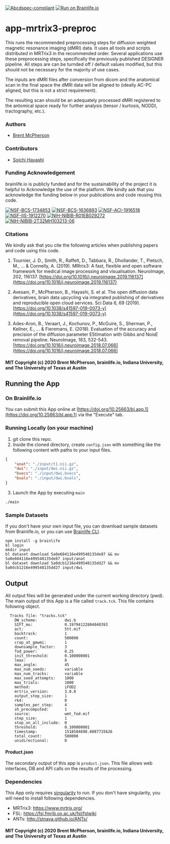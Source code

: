 [![Abcdspec-compliant](https://img.shields.io/badge/ABCD_Spec-v1.1-green.svg)](https://github.com/brain-life/abcd-spec)
[![Run on Brainlife.io](https://img.shields.io/badge/Brainlife-bl.app.68-blue.svg)](https://doi.org/10.25663/brainlife.app.68)

# app-mrtrix3-preproc
This runs the recommended preprocessing steps for diffusion weighted magnetic resonance imaging (dMRI) data. It uses all tools and scripts distributed in MRTrix3 in the recommended order. Several applications use these preprocessing steps, specifically the previously published DESIGNER pipeline. All steps are can be turnded off / default values modified, but this should not be necessary for the majority of use cases.

The inputs are dMRI files after conversion from dicom and the anatomical scan in the final space the dMRI data will be aligned to (ideally AC-PC aligned, but this is not a strict requirement).

The resulting scan should be an adequately processed dMRI registered to the antomical space ready for further analysis (tensor / kurtosis, NODDI, tractography, etc.).

### Authors
- [Brent McPherson](bcmcpher@iu.edu)

### Contributors
- [Soichi Hayashi](hayashis@iu.edu)

### Funding Acknowledgement
brainlife.io is publicly funded and for the sustainability of the project it is helpful to Acknowledge the use of the platform. We kindly ask that you acknowledge the funding below in your publications and code reusing this code.

[![NSF-BCS-1734853](https://img.shields.io/badge/NSF_BCS-1734853-blue.svg)](https://nsf.gov/awardsearch/showAward?AWD_ID=1734853)
[![NSF-BCS-1636893](https://img.shields.io/badge/NSF_BCS-1636893-blue.svg)](https://nsf.gov/awardsearch/showAward?AWD_ID=1636893)
[![NSF-ACI-1916518](https://img.shields.io/badge/NSF_ACI-1916518-blue.svg)](https://nsf.gov/awardsearch/showAward?AWD_ID=1916518)
[![NSF-IIS-1912270](https://img.shields.io/badge/NSF_IIS-1912270-blue.svg)](https://nsf.gov/awardsearch/showAward?AWD_ID=1912270)
[![NIH-NIBIB-R01EB029272](https://img.shields.io/badge/NIH_NIBIB-R01EB029272-green.svg)](https://grantome.com/grant/NIH/R01-EB029272-01)
[![NIH-NIBIB-2T32MH103213-06](https://img.shields.io/badge/NIH_NIBIB-2T32MH103213-06-green.svg)](https://grantome.com/grant/NIH/T32-MH103213-06)

### Citations
We kindly ask that you cite the following articles when publishing papers and code using this code. 

1. Tournier, J. D., Smith, R., Raffelt, D., Tabbara, R., Dhollander, T., Pietsch, M., ... & Connelly, A. (2019). MRtrix3: A fast, flexible and open software framework for medical image processing and visualisation. NeuroImage, 202, 116137. [https://doi.org/10.1016/j.neuroimage.2019.116137](https://doi.org/10.1016/j.neuroimage.2019.116137)

2. Avesani, P., McPherson, B., Hayashi, S. et al. The open diffusion data derivatives, brain data upcycling via integrated publishing of derivatives and reproducible open cloud services. Sci Data 6, 69 (2019). [https://doi.org/10.1038/s41597-019-0073-y](https://doi.org/10.1038/s41597-019-0073-y)

3. Ades-Aron, B., Veraart, J., Kochunov, P., McGuire, S., Sherman, P., Kellner, E., ... & Fieremans, E. (2018). Evaluation of the accuracy and precision of the diffusion parameter EStImation with Gibbs and NoisE removal pipeline. NeuroImage, 183, 532-543.[https://doi.org/10.1016/j.neuroimage.2018.07.066](https://doi.org/10.1016/j.neuroimage.2018.07.066)

#### MIT Copyright (c) 2020 Brent McPherson, brainlife.io, Indiana University, and The University of Texas at Austin

## Running the App 

### On Brainlife.io

You can submit this App online at [https://doi.org/10.25663/bl.app.1](https://doi.org/10.25663/bl.app.1) via the "Execute" tab.

### Running Locally (on your machine)

1. git clone this repo.
2. Inside the cloned directory, create `config.json` with something like the following content with paths to your input files.

```json
{
	"anat": "./input/t1.nii.gz",
	"dwi": "./input/dwi.nii.gz",
	"bvecs": "./input/dwi.bvecs",
	"bvals": "./input/dwi.bvals",
}
```

3. Launch the App by executing `main`

```bash
./main
```

### Sample Datasets

If you don't have your own input file, you can download sample datasets from Brainlife.io, or you can use [Brainlife CLI](https://github.com/brain-life/cli).

```
npm install -g brainlife
bl login
mkdir input
bl dataset download 5a0e604116e499548135de87 && mv 5a0e604116e499548135de87 input/anat
bl dataset download 5a0dcb1216e499548135dd27 && mv 5a0dcb1216e499548135dd27 input/dwi
```

## Output

All output files will be generated under the current working directory (pwd). The main output of this App is a file called `track.tck`. This file contains following object.

```
  Tracks file: "tracks.tck"
    DW_scheme:            dwi.b
    SIFT_mu:              0.19794122804040393
    act:                  5tt.mif
    backtrack:            1
    count:                500000
    crop_at_gmwmi:        1
    downsample_factor:    3
    fod_power:            0.25
    init_threshold:       0.100000001
    lmax:                 8
    max_angle:            45
    max_num_seeds:        variable
    max_num_tracks:       variable
    max_seed_attempts:    1000
    max_trials:           1000
    method:               iFOD2
    mrtrix_version:       3.0.0
    output_step_size:     1
    rk4:                  0
    samples_per_step:     4
    sh_precomputed:       1
    source:               wmt_fod.mif
    step_size:            1
    stop_on_all_include:  0
    threshold:            0.100000001
    timestamp:            1518584698.6087715626
    total_count:          500000
    unidirectional:       0

```

#### Product.json

The secondary output of this app is `product.json`. This file allows web interfaces, DB and API calls on the results of the processing. 

### Dependencies

This App only requires [singularity](https://www.sylabs.io/singularity/) to run. If you don't have singularity, you will need to install following dependencies.  

  - MRTrix3: https://www.mrtrix.org/
  - FSL: https://fsl.fmrib.ox.ac.uk/fsl/fslwiki
  - ANTs: http://stnava.github.io/ANTs/

#### MIT Copyright (c) 2020 Brent McPherson, brainlife.io, Indiana University, and The University of Texas at Austin 
